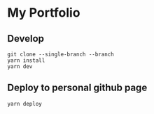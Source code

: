 # My Portfolio

## Develop
```
git clone --single-branch --branch
yarn install
yarn dev
```

## Deploy to personal github page
```
yarn deploy
```
